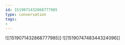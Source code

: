 ```yaml
---
id: 1519071432868777985
type: conversation
tags:
- 
---
```

![[1519071432868777985]]
![[1519074748344324096]]

